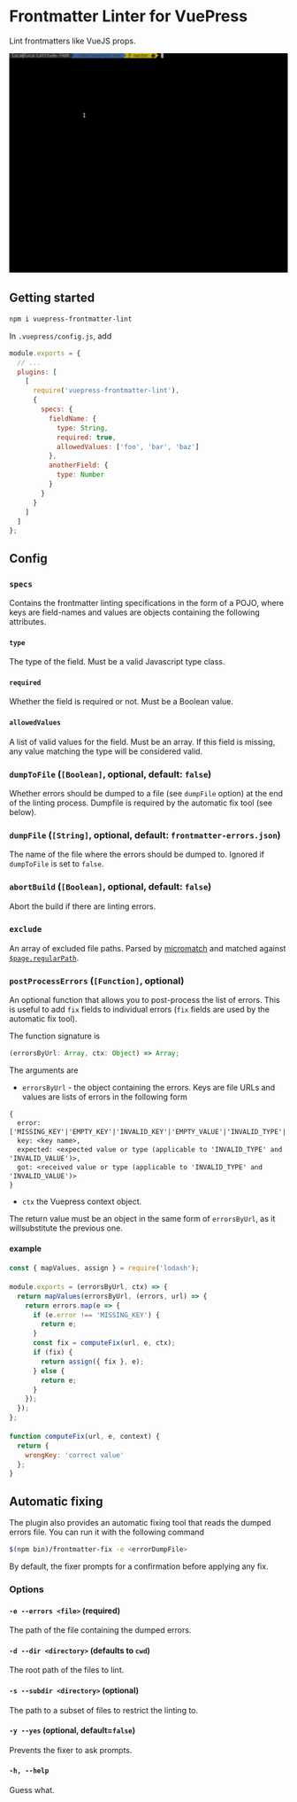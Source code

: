 # Frontmatter Linter for VuePress

Lint frontmatters like VueJS props.

![Lint frontmatters like VueJS props](frontmatter-lint-demo.gif)

## Getting started

```sh
npm i vuepress-frontmatter-lint
```

In `.vuepress/config.js`, add

```javascript
module.exports = {
  // ...
  plugins: [
    [
      require('vuepress-frontmatter-lint'),
      {
        specs: {
          fieldName: {
            type: String,
            required: true,
            allowedValues: ['foo', 'bar', 'baz']
          },
          anotherField: {
            type: Number
          }
        }
      }
    ]
  ]
};
```

## Config

### `specs`

Contains the frontmatter linting specifications in the form of a POJO, where keys are field-names and values are objects containing the following attributes.

#### `type`

The type of the field. Must be a valid Javascript type class.

#### `required`

Whether the field is required or not. Must be a Boolean value.

#### `allowedValues`

A list of valid values for the field. Must be an array. If this field is missing, any value matching the type will be considered valid.

### `dumpToFile` (`[Boolean]`, optional, default: `false`)

Whether errors should be dumped to a file (see `dumpFile` option) at the end of the linting process. Dumpfile is required by the automatic fix tool (see below).

### `dumpFile` (`[String]`, optional, default: `frontmatter-errors.json`)

The name of the file where the errors should be dumped to. Ignored if `dumpToFile` is set to `false`.

### `abortBuild` (`[Boolean]`, optional, default: `false`)

Abort the build if there are linting errors.

### `exclude`

An array of excluded file paths. Parsed by [micromatch](https://www.npmjs.com/package/micromatch) and matched against [`$page.regularPath`](https://v1.vuepress.vuejs.org/plugin/option-api.html#extendpagedata).

### `postProcessErrors` (`[Function]`, optional)

An optional function that allows you to post-process the list of errors. This is useful to add `fix` fields to individual errors (`fix` fields are used by the automatic fix tool).

The function signature is

```typescript
(errorsByUrl: Array, ctx: Object) => Array;
```

The arguments are

- `errorsByUrl` - the object containing the errors. Keys are file URLs and values are lists of errors in the following form

```
{
  error: ['MISSING_KEY'|'EMPTY_KEY'|'INVALID_KEY'|'EMPTY_VALUE'|'INVALID_TYPE'|'INVALID_VALUE'],
  key: <key name>,
  expected: <expected value or type (applicable to 'INVALID_TYPE' and 'INVALID_VALUE')>,
  got: <received value or type (applicable to 'INVALID_TYPE' and 'INVALID_VALUE')>
}
```

- `ctx` the Vuepress context object.

The return value must be an object in the same form of `errorsByUrl`, as it willsubstitute the previous one.

#### example

```javascript
const { mapValues, assign } = require('lodash');

module.exports = (errorsByUrl, ctx) => {
  return mapValues(errorsByUrl, (errors, url) => {
    return errors.map(e => {
      if (e.error !== 'MISSING_KEY') {
        return e;
      }
      const fix = computeFix(url, e, ctx);
      if (fix) {
        return assign({ fix }, e);
      } else {
        return e;
      }
    });
  });
};

function computeFix(url, e, context) {
  return {
    wrongKey: 'correct value'
  };
}
```

## Automatic fixing

The plugin also provides an automatic fixing tool that reads the dumped errors file. You can run it with the following command

```sh
$(npm bin)/frontmatter-fix -e <errorDumpFile>
```

By default, the fixer prompts for a confirmation before applying any fix.

### Options

#### `-e --errors <file>` (required)

The path of the file containing the dumped errors.

#### `-d --dir <directory>` (defaults to `cwd`)

The root path of the files to lint.

#### `-s --subdir <directory>` (optional)

The path to a subset of files to restrict the linting to.

#### `-y --yes` (optional, default=`false`)

Prevents the fixer to ask prompts.

#### `-h, --help`

Guess what.
